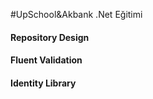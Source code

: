 #UpSchool&amp;Akbank .Net Eğitimi 
#### Repository Design
#### Fluent Validation
#### Identity Library
